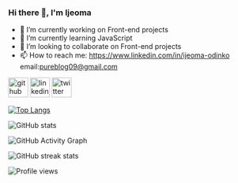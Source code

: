 ### Hi there 👋, I'm Ijeoma 

- 🔭 I’m currently working on Front-end projects 
- 🌱 I’m currently learning JavaScript 
- 👯 I’m looking to collaborate on Front-end projects 
- 📫 How to reach me: https://www.linkedin.com/in/ijeoma-odinko 
                      email:pureblog09@gmail.com



[<img src='https://cdn.jsdelivr.net/npm/simple-icons@3.0.1/icons/github.svg' alt='github' height='40'>](https://github.com/ijeomaodinko)  [<img src='https://cdn.jsdelivr.net/npm/simple-icons@3.0.1/icons/linkedin.svg' alt='linkedin' height='40'>](https://www.linkedin.com/in/www.linkedin.com/in/ijeoma-odinko/)  [<img src='https://cdn.jsdelivr.net/npm/simple-icons@3.0.1/icons/twitter.svg' alt='twitter' height='40'>](https://twitter.com/@Iodinko)  

[![Top Langs](https://github-readme-stats.vercel.app/api/top-langs/?username=ijeomaodinko)](https://github.com/anuraghazra/github-readme-stats)

![GitHub stats](https://github-readme-stats.vercel.app/api?username=ijeomaodinko&show_icons=true)  

![GitHub Activity Graph](https://activity-graph.herokuapp.com/graph?username=ijeomaodinko)  

![GitHub streak stats](https://github-readme-streak-stats.herokuapp.com/?user=ijeomaodinko)  

![Profile views](https://gpvc.arturio.dev/ijeomaodinko)  
